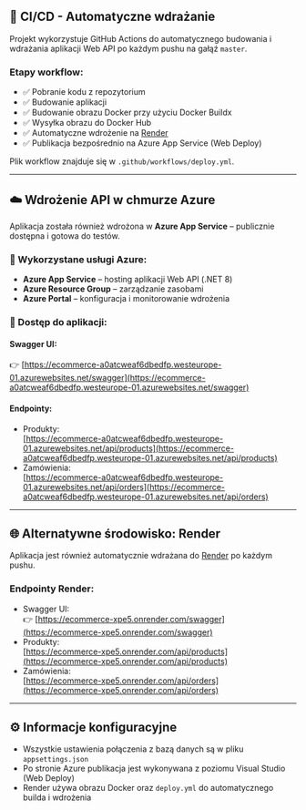 ## 🚀 CI/CD - Automatyczne wdrażanie

Projekt wykorzystuje GitHub Actions do automatycznego budowania i wdrażania aplikacji Web API po każdym pushu na gałąź `master`.

### Etapy workflow:
- ✅ Pobranie kodu z repozytorium
- ✅ Budowanie aplikacji
- ✅ Budowanie obrazu Docker przy użyciu Docker Buildx
- ✅ Wysyłka obrazu do Docker Hub
- ✅ Automatyczne wdrożenie na [Render](https://render.com)
- ✅ Publikacja bezpośrednio na Azure App Service (Web Deploy)

Plik workflow znajduje się w `.github/workflows/deploy.yml`.

---

## ☁️ Wdrożenie API w chmurze Azure

Aplikacja została również wdrożona w **Azure App Service** – publicznie dostępna i gotowa do testów.

### 🔧 Wykorzystane usługi Azure:
- **Azure App Service** – hosting aplikacji Web API (.NET 8)
- **Azure Resource Group** – zarządzanie zasobami
- **Azure Portal** – konfiguracja i monitorowanie wdrożenia

### 🔗 Dostęp do aplikacji:

#### Swagger UI:
👉 [https://ecommerce-a0atcweaf6dbedfp.westeurope-01.azurewebsites.net/swagger](https://ecommerce-a0atcweaf6dbedfp.westeurope-01.azurewebsites.net/swagger)

#### Endpointy:
- Produkty:  
  [https://ecommerce-a0atcweaf6dbedfp.westeurope-01.azurewebsites.net/api/products](https://ecommerce-a0atcweaf6dbedfp.westeurope-01.azurewebsites.net/api/products)
- Zamówienia:  
  [https://ecommerce-a0atcweaf6dbedfp.westeurope-01.azurewebsites.net/api/orders](https://ecommerce-a0atcweaf6dbedfp.westeurope-01.azurewebsites.net/api/orders)

---

## 🌐 Alternatywne środowisko: Render

Aplikacja jest również automatycznie wdrażana do [Render](https://render.com) po każdym pushu.

### Endpointy Render:
- Swagger UI:  
  👉 [https://ecommerce-xpe5.onrender.com/swagger](https://ecommerce-xpe5.onrender.com/swagger)  
- Produkty:  
  [https://ecommerce-xpe5.onrender.com/api/products](https://ecommerce-xpe5.onrender.com/api/products)
- Zamówienia:  
  [https://ecommerce-xpe5.onrender.com/api/orders](https://ecommerce-xpe5.onrender.com/api/orders)

---

## ⚙️ Informacje konfiguracyjne

- Wszystkie ustawienia połączenia z bazą danych są w pliku `appsettings.json`
- Po stronie Azure publikacja jest wykonywana z poziomu Visual Studio (Web Deploy)
- Render używa obrazu Docker oraz `deploy.yml` do automatycznego builda i wdrożenia
